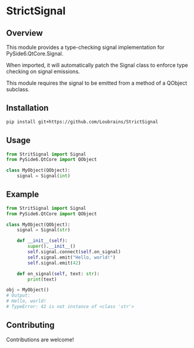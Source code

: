 # StrictSignal

## Overview

This module provides a type-checking signal implementation for PySide6.QtCore.Signal.

When imported, it will automatically patch the Signal class to enforce type checking on signal emissions.

This module requires the signal to be emitted from a method of a QObject subclass.

## Installation

```bash
pip install git+https://github.com/Loubrains/StrictSignal
```

## Usage

```python
from StritSignal import Signal
from PySide6.QtCore import QObject

class MyObject(QObject):
    signal = Signal(int)
```

## Example

```python
from StritSignal import Signal
from PySide6.QtCore import QObject

class MyObject(QObject):
    signal = Signal(str)

    def __init__(self):
        super().__init__()
        self.signal.connect(self.on_signal)
        self.signal.emit("Hello, world!")
        self.signal.emit(42)

    def on_signal(self, text: str):
        print(text)

obj = MyObject()
# Output:
# Hello, world!
# TypeError: 42 is not instance of <class 'str'>
```

## Contributing

Contributions are welcome!

